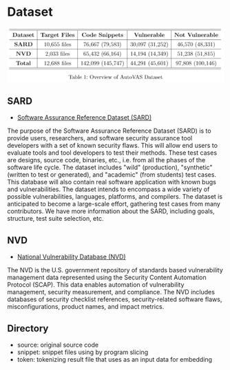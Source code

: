 # Dataset
![dataset_overview](./dataset_overview.png)

## SARD
- [Software Assurance Reference Dataset (SARD)](https://samate.nist.gov/SARD/)

The purpose of the Software Assurance Reference Dataset (SARD) is to provide users, researchers, and software security assurance tool developers with a set of known security flaws. This will allow end users to evaluate tools and tool developers to test their methods. These test cases are designs, source code, binaries, etc., i.e. from all the phases of the software life cycle. The dataset includes "wild" (production), "synthetic" (written to test or generated), and "academic" (from students) test cases. This database will also contain real software application with known bugs and vulnerabilities. The dataset intends to encompass a wide variety of possible vulnerabilities, languages, platforms, and compilers. The dataset is anticipated to become a large-scale effort, gathering test cases from many contributors. We have more information about the SARD, including goals, structure, test suite selection, etc.
## NVD
- [National Vulnerability Database (NVD)](https://nvd.nist.gov/)

The NVD is the U.S. government repository of standards based vulnerability management data represented using the Security Content Automation Protocol (SCAP). This data enables automation of vulnerability management, security measurement, and compliance. The NVD includes databases of security checklist references, security-related software flaws, misconfigurations, product names, and impact metrics.
## Directory
- source: original source code
- snippet: snippet files using by program slicing
- token: tokenizing result file that uses as an input data for embedding

